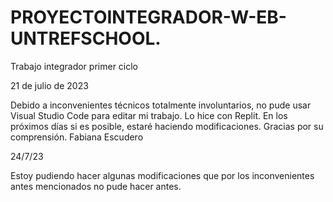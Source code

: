 # PROYECTOINTEGRADOR-W-EB-UNTREFSCHOOL.
Trabajo integrador primer ciclo

21 de julio de 2023

Debido a inconvenientes técnicos totalmente involuntarios, no pude usar Visual Studio Code para editar mi trabajo.
Lo hice con Replit. 
En los próximos días si es posible, estaré haciendo modificaciones.
Gracias por su comprensión.
Fabiana Escudero

24/7/23

Estoy pudiendo hacer algunas modificaciones que por los inconvenientes antes mencionados no pude hacer antes.



